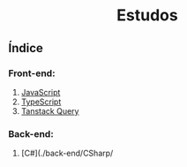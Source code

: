 <div align="center">

# Estudos

</div>

## Índice
### Front-end:
1. [JavaScript](./front-end/javascript/)
2. [TypeScript](./front-end/typescript/)
3. [Tanstack Query](./front-end/tanstack-query/)

### Back-end:
1. [C#](./back-end/CSharp/